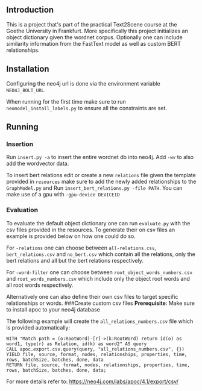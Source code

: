 ## Introduction
This is a project that's part of the practical Text2Scene course at the Goethe University in 
Frankfurt. More specifically this project initializes an object dictionary given the wordnet 
corpus. Optionally one can include similarity information from the FastText model as well as 
custom BERT relationships.

## Installation
Configuring the neo4j url is done via the environment variable `NEO4J_BOLT_URL`.

When running for the first time make sure to run `neomodel_install_labels.py` to ensure all the 
constraints are set.

## Running
### Insertion
Run `insert.py -a` to insert the entire wordnet db into neo4j.
Add `-wv` to also add the wordvector data.

To insert bert relations edit or create a new `relations` file given the template provided in 
`resources` make sure to add the newly added relationships to the `GraphModel.py` and Run 
`insert_bert_relations.py -file PATH`. You can make use of a gpu with `-gpu-device DEVICEID`

### Evaluation
To evaluate the default object dictionary one can run `evaluate.py` with the csv files provided 
in the resources. To generate their on csv files an example is provided below on how one could 
do so.

For `-relations` one can choose between `all-relations.csv`, `bert_relations.csv` and `no_bert.csv`
which contain all the relations, only the bert relations and all but the bert relations 
respectively.

For `-word-filter` one can choose between `root_object_words_numbers.csv` and 
`root_words_numbers.csv` which include only the object root words and all root words respectively.

Alternatively one can also define their own csv files to target specific relationships or words.
###Create custom csv files
**Prerequisite**: Make sure to install apoc to your neo4j database

The following example will create the `all_relations_numbers.csv` file which is provided 
automatically:
```cipher
WITH "Match path = (o:RootWord)-[r]->(k:RootWord) return id(o) as word1, type(r) as Relation, id(k) as word2" AS query
CALL apoc.export.csv.query(query, "all_relations_numbers.csv", {})
YIELD file, source, format, nodes, relationships, properties, time, rows, batchSize, batches, done, data
RETURN file, source, format, nodes, relationships, properties, time, rows, batchSize, batches, done, data;
```
For more details refer to: https://neo4j.com/labs/apoc/4.1/export/csv/
